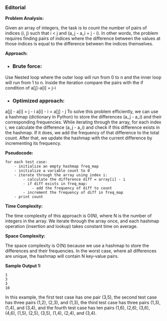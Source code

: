 ### Editorial

**Problem Analysis:**

Given an array of integers, the task is to count the number of pairs of indices (i, j) such that i < j and \(a_j - a_i = j - i\). In other words, the problem requires finding pairs of indices where the difference between the values at those indices is equal to the difference between the indices themselves.

**Approach:**

- ### Brute force: 
Use Nested loop where the outer loop will run from 0 to n and the inner loop will run from 1 to n. Inside the 
iteration compare the pairs with the if condition of a[j]-a[i] = j-i

- ### Optimized approach:
a[j] - a[i] = j - i
a[i] - i = a[j] - j
To solve this problem efficiently, we can use a hashmap (dictionary in Python) to store the differences \(a_j - a_i\) and their corresponding frequencies. While iterating through the array, for each index i, we calculate the difference \(a_j - a_i\) and check if this difference exists in the hashmap. If it does, we add the frequency of that difference to the total count. After that, we update the hashmap with the current difference by incrementing its frequency.

**Pseudocode:**

``` 
for each test case:
    - initialize an empty hashmap freq_map
    - initialize a variable count to 0
    - iterate through the array using index i:
        - calculate the difference diff = array[i] - i
        - if diff exists in freq_map:
            - add the frequency of diff to count
        - increment the frequency of diff in freq_map
    - print count
```

**Time Complexity:**

The time complexity of this approach is O(N), where N is the number of integers in the array. We iterate through the array once, and each hashmap operation (insertion and lookup) takes constant time on average.

**Space Complexity:**

The space complexity is O(N) because we use a hashmap to store the differences and their frequencies. In the worst case, where all differences are unique, the hashmap will contain N key-value pairs.

**Sample Output 1:**

```
1
3
3
10
```

In this example, the first test case has one pair (3,5), the second test case has three pairs (1,2), (2,3), and (1,3), the third test case has three pairs (1,3), (1,4), and (3,4), and the fourth test case has ten pairs (1,6), (2,6), (3,6), (4,6), (1,5), (2,5), (3,5), (1,4), (2,4), and (3,4).
